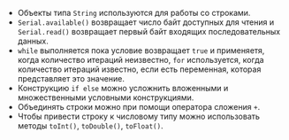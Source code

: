 - Объекты типа `String` используются для работы со строками.
- `Serial.available()` возвращает число байт доступных для чтения и `Serial.read()` возвращает первый байт входящих последовательных данных.
- `while` выполняется пока условие возвращает `true` и применяетя, когда количество итераций неизвестно, `for` используется, когда количество итераций известно, если есть переменная, которая представляет это значение.
- Конструкцию `if else` можно усложнить вложенными и множественными условными конструкциями.
- Объединять строки можно при помощи оператора сложения `+`.
- Чтобы привести строку к числовому типу можно использовать методы `toInt()`, `toDouble()`, `toFloat()`.